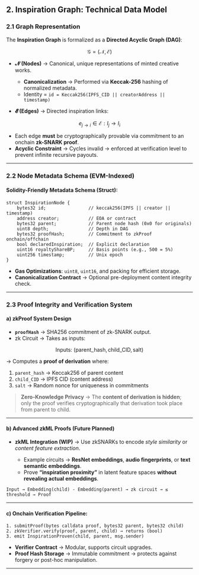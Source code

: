 ##  2. Inspiration Graph: Technical Data Model

### 2.1 Graph Representation

The **Inspiration Graph** is formalized as a **Directed Acyclic Graph (DAG)**:

$$
\mathcal{G} = (\mathcal{N}, \mathcal{E})
$$

* **𝓝 (Nodes)** → Canonical, unique representations of minted creative works.

  * **Canonicalization** → Performed via **Keccak-256** hashing of normalized metadata.
  * Identity = `id = Keccak256(IPFS_CID || creatorAddress || timestamp)`
* **𝓔 (Edges)** → Directed inspiration links:

$$
e_{j \to i} \in \mathcal{E} : I_j \to I_i
$$

* Each edge **must** be cryptographically provable via commitment to an onchain **zk-SNARK proof**.
* **Acyclic Constraint** → Cycles invalid → enforced at verification level to prevent infinite recursive payouts.

---

### 2.2 Node Metadata Schema (EVM-Indexed)

#### Solidity-Friendly Metadata Schema (Struct):

```solidity
struct InspirationNode {
    bytes32 id;                // keccak256(IPFS || creator || timestamp)
    address creator;           // EOA or contract
    bytes32 parent;            // Parent node hash (0x0 for originals)
    uint8 depth;               // Depth in DAG
    bytes32 proofHash;         // Commitment to zkProof onchain/offchain
    bool declaredInspiration;  // Explicit declaration
    uint16 royaltyShareBP;     // Basis points (e.g., 500 = 5%)
    uint256 timestamp;         // Unix epoch
}
```

* **Gas Optimizations**: `uint8`, `uint16`, and packing for efficient storage.
* **Canonicalization Contract** → Optional pre-deployment content integrity check.

---

### 2.3 Proof Integrity and Verification System

#### a) **zkProof System Design**

* **`proofHash`** → SHA256 commitment of zk-SNARK output.
* zk Circuit → Takes as inputs:

$$
\text{Inputs: } (\text{parent\_hash}, \text{child\_CID}, \text{salt})
$$

→ Computes a **proof of derivation** where:

1. `parent_hash` → Keccak256 of parent content
2. `child_CID` → IPFS CID (content address)
3. `salt` → Random nonce for uniqueness in commitments

>  **Zero-Knowledge Privacy** → The **content of derivation is hidden**; only the proof verifies cryptographically that derivation took place from parent to child.

---

#### b) **Advanced zkML Proofs (Future Planned)**

* **zkML Integration (WIP)** → Use zkSNARKs to encode *style similarity* or *content feature extraction*.

  * Example circuits → **ResNet embeddings**, **audio fingerprints**, or **text semantic embeddings**.
  * Prove **“inspiration proximity”** in latent feature spaces **without revealing actual embeddings**.

```plaintext
Input → Embedding(child) - Embedding(parent) → zk circuit → ≤ threshold → Proof
```



---

#### c) **Onchain Verification Pipeline:**

```plaintext
1. submitProof(bytes calldata proof, bytes32 parent, bytes32 child)
2. zkVerifier.verify(proof, parent, child) → returns (bool)
3. emit InspirationProven(child, parent, msg.sender)
```

* **Verifier Contract** → Modular, supports circuit upgrades.
* **Proof Hash Storage** → Immutable commitment → protects against forgery or post-hoc manipulation.
---

